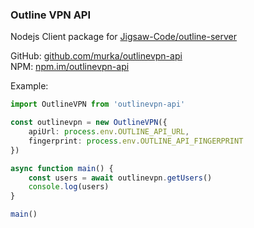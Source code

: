 ### Outline VPN API

Nodejs Client package for [Jigsaw-Code/outline-server](https://github.com/Jigsaw-Code/outline-server)

GitHub: [github.com/murka/outlinevpn-api](https://github.com/murka/outlinevpn-api)  
NPM: [npm.im/outlinevpn-api](https://npm.im/outlinevpn-api)


Example:
```ts
import OutlineVPN from 'outlinevpn-api'

const outlinevpn = new OutlineVPN({
    apiUrl: process.env.OUTLINE_API_URL,
    fingerprint: process.env.OUTLINE_API_FINGERPRINT
})

async function main() {
    const users = await outlinevpn.getUsers()
    console.log(users)
}

main()
```
